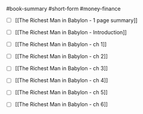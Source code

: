 #book-summary #short-form #money-finance 
- [ ] [[The Richest Man in Babylon - 1 page summary]]
- [ ] [[The Richest Man in Babylon - Introduction]]
- [ ] [[The Richest Man in Babylon - ch 1]]
- [ ] [[The Richest Man in Babylon - ch 2]]
- [ ] [[The Richest Man in Babylon - ch 3]]
- [ ] [[The Richest Man in Babylon - ch 4]]
- [ ] [[The Richest Man in Babylon - ch 5]]
- [ ] [[The Richest Man in Babylon - ch 6]]

